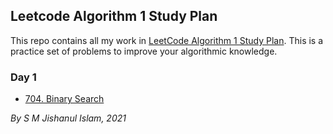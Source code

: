 ## Leetcode Algorithm 1 Study Plan

This repo contains all my work in [LeetCode Algorithm 1 Study Plan](https://leetcode.com/study-plan/algorithm). This is a practice set of problems to improve your algorithmic knowledge.

### Day 1
- [704. Binary Search](Day%201/1_Binary_Search.cpp)

*By S M Jishanul Islam, 2021*